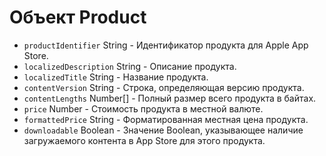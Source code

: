 # Объект Product

* `productIdentifier` String - Идентификатор продукта для Apple App Store.
* `localizedDescription` String - Описание продукта.
* `localizedTitle` String - Название продукта.
* `contentVersion` String - Строка, определяющая версию продукта.
* `contentLengths` Number[] - Полный размер всего продукта в байтах.
* `price` Number - Стоимость продукта в местной валюте.
* `formattedPrice` String - Форматированная местная цена продукта.
* `downloadable` Boolean - Значение Boolean, указывающее наличие загружаемого контента в App Store для этого продукта.
